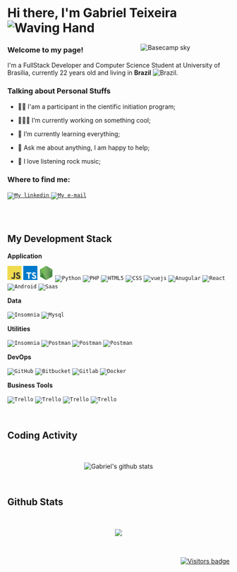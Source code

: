 <h1>Hi there, I'm Gabriel Teixeira <img width="40" src="https://emojis.slackmojis.com/emojis/images/1565879801/6181/waving_hand_animated.gif?1565879801" alt="Waving Hand" /></h1>

<img align="right" width="40%" src="https://media0.giphy.com/media/24C2paIV0IBEY/giphy.gif?cid=ecf05e47garf786agmig6tvy18y9s3ulcdlrwt7rnsj3hd9q&rid=giphy.gif" alt="Basecamp sky" />

### Welcome to my page!
<p>
  I'm a FullStack Developer and Computer Science Student at University of Brasilia, currently 22 years old and living in
  <b>Brazil</b>   <img width="14" src="https://www.flaticon.com/svg/static/icons/svg/197/197386.svg" alt="Brazil" />.
</p>

### Talking about Personal Stuffs

- 👨‍🏫 I'am a participant in the cientific initiation program;

- 👩🏻‍💻 I’m currently working on something cool;

- 🌱 I’m currently learning everything; 

- 💬 Ask me about anything, I am happy to help;

- 🎸 I love listening rock music;

### Where to find me:

<a href="https://www.linkedin.com/in/gabriel-teixeira-74497114a/">
  <code><img alt="My linkedin" width="28" src="https://www.flaticon.com/svg/static/icons/svg/1383/1383262.svg" /></code>
</a>

<a href="mailto:gabrielbsb21@gmail.com">
  <code><img alt="My e-mail" width="32" src="https://www.flaticon.com/svg/static/icons/svg/324/324123.svg" /></code>
</a>

<br/><br/>

## My Development Stack

**Application**

<code><img height="32" src="https://raw.githubusercontent.com/github/explore/80688e429a7d4ef2fca1e82350fe8e3517d3494d/topics/javascript/javascript.png" alt="Javascript"/></code>
<code><img height="32" src="https://raw.githubusercontent.com/github/explore/80688e429a7d4ef2fca1e82350fe8e3517d3494d/topics/typescript/typescript.png" alt="Typescript"/></code>
<code><img height="32" src="https://raw.githubusercontent.com/github/explore/80688e429a7d4ef2fca1e82350fe8e3517d3494d/topics/nodejs/nodejs.png" alt="Nodejs"/></code>
<code><img height="36" src="https://img.icons8.com/color/344/python.png" alt="Python"/></code>
<code><img height="34" src="https://www.flaticon.com/svg/vstatic/svg/528/528261.svg?token=exp=1613133899~hmac=bbff5ff0d5906465c509cba491d34fc2" alt="PHP"/></code>
<code><img height="32" src="https://www.flaticon.com/svg/static/icons/svg/1216/1216733.svg" alt="HTML5"/></code>
<code><img height="32" src="https://www.flaticon.com/svg/static/icons/svg/732/732190.svg" alt="CSS"/></code>
<code><img height="32" src="https://upload.wikimedia.org/wikipedia/commons/9/95/Vue.js_Logo_2.svg" alt="vuejs"/></code>
<code><img height="34" src="https://cdn.worldvectorlogo.com/logos/angular-icon.svg" alt="Anugular"/></code>
<code><img height="34" src="https://daniel-vinicius.gallerycdn.vsassets.io/extensions/daniel-vinicius/code-snipptes-reactjs-pt-br/0.1.5/1604851345822/Microsoft.VisualStudio.Services.Icons.Default" alt="React"/></code>
<code><img height="34" src="https://cdn.iconscout.com/icon/free/png-256/android-2719784-2265530.png" alt="Android"/></code>
<code><img height="32" src="https://www.flaticon.com/svg/static/icons/svg/919/919831.svg" alt="Saas"/></code>

**Data**

<code><img height="32" src="https://cdn.iconscout.com/icon/free/png-256/postgresql-5-569524.png" alt="Insomnia"/></code>
<code><img height="32" src="https://www.flaticon.com/svg/static/icons/svg/919/919836.svg" alt="Mysql"/></code>

**Utilities**

<code><img height="32" src="https://icons.iconarchive.com/icons/papirus-team/papirus-apps/256/insomnia-icon.png" alt="Insomnia"/></code>
<code><img height="32" src="https://img.icons8.com/dusk/344/postman-api.png" alt="Postman"/></code>
<code><img height="32" src="https://img.icons8.com/color/344/intellij-idea.png" alt="Postman"/></code>
<code><img height="32" src="https://img.icons8.com/fluent/344/visual-studio-code-2019.png" alt="Postman"/></code>

**DevOps**

<code><img height="32" src="https://cdn3.iconfinder.com/data/icons/inficons/512/github.png" alt="GitHub"/></code>
<code><img height="32" src="https://cdn4.iconfinder.com/data/icons/logos-and-brands/512/44_Bitbucket_logo_logos-512.png" alt="Bitbucket"/></code>
<code><img height="32" src="https://img.icons8.com/color/2x/gitlab.png" alt="Gitlab"/></code>
<code><img  height="32" src="https://www.flaticon.com/svg/static/icons/svg/919/919853.svg" alt="Docker"/></code>


**Business Tools**

<code><img height="32" src="https://cdn.iconscout.com/icon/free/png-256/trello-2752053-2284870.png" alt="Trello"/></code>
<code><img height="32" src="https://cdn.iconscout.com/icon/free/png-256/slack-2752072-2284889.png" alt="Trello"/></code>
<code><img height="32" src="https://cdn3.iconfinder.com/data/icons/popular-services-brands-vol-2/512/asana-512.png" alt="Trello"/></code>
<code><img height="32" src="https://cdn.iconscout.com/icon/free/png-256/skype-48-156921.png" alt="Trello"/></code>

<br/>

## Coding Activity

<br/>

<p align="center">
  <img src="https://github-readme-stats.vercel.app/api?username=gabrielbsb21&show_icons=true&theme=dracula" alt="Gabriel's github stats" />
</p>

<br/>

## Github Stats

<br/>

<p align="center">
  <img src="https://github-readme-stats.vercel.app/api/top-langs/?username=gabrielbsb21&layout=compact&theme=dracula" />
</p>

<br/>

<p align="right">
  <a href="https://badges.pufler.dev">
      <img src="https://badges.pufler.dev/visits/gabrielbsb21/gabrielbsb21" alt="Visitors badge" />
   </a>
</p>
